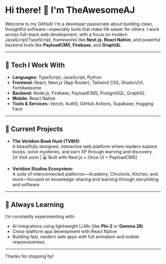 # Hi there! 👋 I'm TheAwesomeAJ

Welcome to my GitHub! I'm a developer passionate about building clean, thoughtful software—especially tools that make life easier for others. I work across full-stack web development, with a focus on modern JavaScript/TypeScript, frameworks like **Next.js**, **React Native**, and powerful backend tools like **PayloadCMS**, **Firebase**, and **GraphQL**.

---

## 🔧 Tech I Work With

- **Languages:** TypeScript, JavaScript, Python
- **Frontend:** React, Next.js (App Router), Tailwind CSS, Shadcn/UI, FontAwesome
- **Backend:** Node.js, Firebase, PayloadCMS, PostgreSQL, GraphQL
- **Mobile:** React Native
- **Tools & Services:** Vercel, Auth0, GitHub Actions, Supabase, Hugging Face

---

## 🚀 Current Projects

- **The Veridion Book Hunt (TVBH):**  
  A beautifully designed, interactive web platform where readers explore books, solve mysteries, and earn XP through learning and discovery.  
  [🌐 Visit soon | 💻 Built with Next.js + Once UI + PayloadCMS]

- **Veridion Studios Ecosystem:**  
  A suite of interconnected platforms—Academy, Chronicle, Kitchen, and more—focused on knowledge-sharing and learning through storytelling and software.

---

## 🌱 Always Learning

I’m constantly experimenting with:

- AI integrations using lightweight LLMs (like **Phi-2** or **Gemma 2B**)
- Cross-platform app development with React Native
- Building fast, modern web apps with full animation and mobile responsiveness

---

Thanks for stopping by!